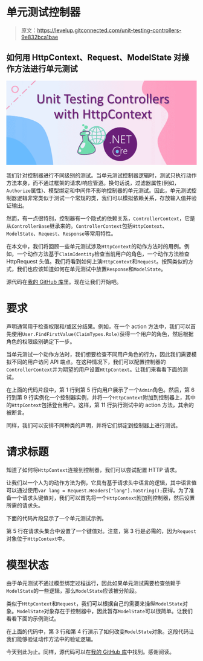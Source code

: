 # 单元测试控制器

> 原文：<https://levelup.gitconnected.com/unit-testing-controllers-9e832bca1bae>

## 如何用 HttpContext、Request、ModelState 对操作方法进行单元测试

![](img/3d1f5848d8d735de7f1ded9a8502b2ab.png)

我们针对控制器进行不同级别的测试。当单元测试控制器逻辑时，测试只执行动作方法本身，而不通过框架的请求/响应管道。换句话说，过滤器属性(例如，`Authorize`属性)、模型绑定和中间件不影响控制器的单元测试。因此，单元测试控制器逻辑非常类似于测试一个常规的类，我们可以模拟依赖关系，存放输入值并验证输出。

然而，有一点很特别，控制器有一个隐式的依赖关系，`ControllerContext`，它是从`ControllerBase`继承来的。`ControllerContext`包括`HttpContext`、`ModelState`、`Request`、`Response`等常用特性。

在本文中，我们将回顾一些单元测试涉及`HttpContext`的动作方法时的用例。例如，一个动作方法基于`ClaimIdentity`检查当前用户的角色，一个动作方法检查 HttpRequest 头值。我们将看到如何上演`HttpContext`和`Request`。按照类似的方式，我们也应该知道如何在单元测试中放置`Response`和`ModelState`。

源代码在[我的 GitHub 库](https://github.com/dotnet-labs/ControllerUnitTests)里。现在让我们开始吧。

# 要求

声明通常用于检查权限和/或区分结果。例如，在一个 action 方法中，我们可以首先使用`User.FindFirstValue(ClaimTypes.Role)`获得一个用户的角色，然后根据角色的权限级别确定下一步。

当单元测试一个动作方法时，我们想要检查不同用户角色的行为，因此我们需要模拟不同的用户访问 API 端点。在这种情况下，我们可以配置控制器的`ControllerContext`并为期望的用户设置`HttpContext`。让我们来看看下面的测试。

在上面的代码片段中，第 1 行到第 5 行向用户展示了一个`Admin`角色。然后，第 6 行到第 9 行实例化一个控制器实例，并将一个`HttpContext`附加到控制器上，其中的`HttpContext`包括登台用户。这样，第 11 行执行测试中的 action 方法，其余的被断言。

同样，我们可以安排不同种类的声明，并将它们绑定到控制器上进行测试。

# 请求标题

知道了如何将`HttpContext`连接到控制器，我们可以尝试配置 HTTP 请求。

让我们以一个人为的动作方法为例，它具有基于请求头中语言的逻辑，其中语言值可以通过使用`var lang = Request.Headers["lang"].ToString();`获得。为了准备一个请求头键值对，我们可以首先将一个`HttpContext`附加到控制器，然后设置所需的请求头。

下面的代码片段显示了一个单元测试示例。

第 5 行在请求头集合中设置了一个键值对。注意，第 3 行是必需的，因为`Request`对象位于`HttpContext`中。

# 模型状态

由于单元测试不通过模型绑定过程运行，因此如果单元测试需要检查依赖于`ModelState`的一些逻辑，那么`ModelState`应该被分阶段。

类似于`HttpContext`和`Request`，我们可以根据自己的需要来操纵`ModelState`对象。`ModelState`对象存在于控制器中，因此暂存`ModelState`可以很简单。让我们看看下面的示例测试。

在上面的代码中，第 3 行和第 4 行演示了如何改变`ModelState`对象。这段代码让我们能够验证动作方法中的验证逻辑。

今天到此为止。同样，源代码可以在[我的 GitHub 库](https://github.com/dotnet-labs/ControllerUnitTests)中找到。感谢阅读。